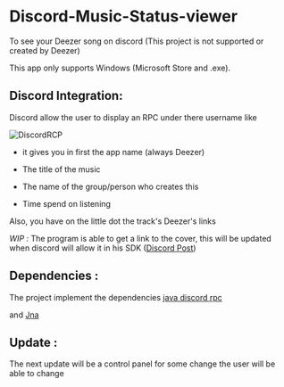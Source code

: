 # Discord-Music-Status-viewer

To see your Deezer song on discord (This project is not supported or created by Deezer) 



This app only supports Windows (Microsoft Store and .exe).



## Discord Integration: 

Discord allow the user to display an RPC under there username like



![DiscordRCP](https://puu.sh/Ct3ns/c17465c3b8.png)

* it gives you in first the app name (always Deezer)

* The title of the music 

* The name of the group/person who creates this 

* Time spend on listening 



Also, you have on the little dot the track's Deezer's links



_WIP :_ The program is able to get a link to the cover, this will be updated when discord will allow it in his SDK ([Discord Post](https://discordapp.com/developers/docs/rich-presence/faq#q-can-i-send-images-via-the-payload-rather-than-uploading-them-to-my-developer-dashboard))



## Dependencies : 

The project implement the dependencies [java discord rpc](https://github.com/MinnDevelopment/java-discord-rpc) 

and [Jna](https://github.com/java-native-access/jna)



## Update :

The next update will be a control panel for some change the user will be able to change
